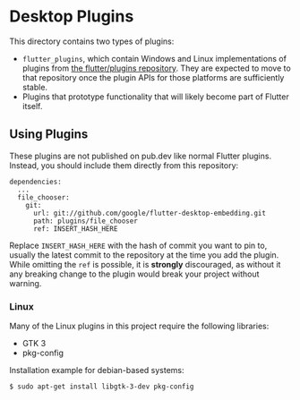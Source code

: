# Desktop Plugins

This directory contains two types of plugins:
* `flutter_plugins`, which contain Windows and Linux implementations of plugins
  from [the flutter/plugins repository](https://github.com/flutter/plugins).
  They are expected to move to that repository once the plugin APIs for those
  platforms are sufficiently stable.
* Plugins that prototype functionality that will likely become part of
  Flutter itself.

## Using Plugins

These plugins are not published on pub.dev like normal Flutter plugins. Instead,
you should include them directly from this repository:

```
dependencies:
  ...
  file_chooser:
    git:
      url: git://github.com/google/flutter-desktop-embedding.git
      path: plugins/file_chooser
      ref: INSERT_HASH_HERE
```

Replace `INSERT_HASH_HERE` with the hash of commit you want to pin to,
usually the latest commit to the repository at the time you add the plugin.
While omitting the `ref` is possible, it is **strongly** discouraged, as
without it any breaking change to the plugin would break your project
without warning.

### Linux

Many of the Linux plugins in this project require the following libraries:

* GTK 3
* pkg-config

Installation example for debian-based systems:

```
$ sudo apt-get install libgtk-3-dev pkg-config
```
